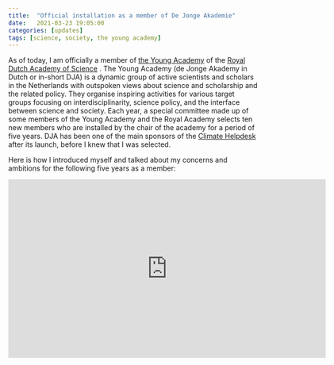 ```yaml
---
title:  "Official installation as a member of De Jonge Akademie"
date:   2021-03-23 19:05:00
categories: [updates]
tags: [science, society, the young academy]
---
```


As of today, I am officially a member of [the Young Academy](https://www.dejongeakademie.nl/) of the [Royal Dutch Academy of Science](https://www.knaw.nl) . The Young Academy (de Jonge Akademy in Dutch or in-short DJA) is a dynamic group of active  scientists and scholars in the Netherlands with outspoken views about science and scholarship and the related policy. 
They organise inspiring activities for various target groups focusing on interdisciplinarity, science policy, and the interface between science and society. Each year, a special committee made up of some members of the Young Academy and the Royal Academy selects ten new members who are installed by the chair of the academy for a period of five years. 
DJA has been one of the main sponsors of the [Climate Helpdesk](https://www.klimaathelpdesk.org) after its launch, before I knew that I was selected.

Here is how I introduced myself and talked about my concerns and ambitions for the following five years as a member:

<iframe title="vimeo-player" src="https://player.vimeo.com/video/524201623?h=bf87396a8f" width="640" height="360" frameborder="0" allowfullscreen></iframe>